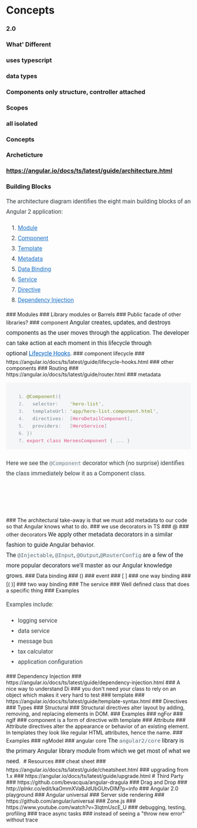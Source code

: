 # Concepts
### 2.0
### What' Different
### uses typescript
### data types
### Components only structure, controller attached
### Scopes
### all isolated
### Concepts
### Archeticture
### https://angular.io/docs/ts/latest/guide/architecture.html
### Building Blocks
<p style="box-sizing: border-box; line-height: 28px; margin-bottom: 16px; font-size: 16px; opacity: 0.87; padding: 0px; color: rgb(26, 35, 38); font-family: Roboto, 'Helvetica Neue Light', 'Helvetica Neue', Helvetica, Arial, 'Lucida Grande', sans-serif;">The architecture diagram identifies the eight main building blocks of an Angular 2 application:</p><ol style="box-sizing: border-box; margin-bottom: 16px; margin-left: 0px; font-size: 16px; opacity: 0.87; line-height: 28px; padding-left: 32px; color: rgb(26, 35, 38); font-family: Roboto, 'Helvetica Neue Light', 'Helvetica Neue', Helvetica, Arial, 'Lucida Grande', sans-serif;"><li style="box-sizing: border-box;"><a href="https://angular.io/docs/ts/latest/guide/architecture.html#module" style="box-sizing: border-box; outline: 0px; color: rgb(2, 98, 194); background: 0px 0px transparent;">Module</a></li><li style="box-sizing: border-box;"><a href="https://angular.io/docs/ts/latest/guide/architecture.html#component" style="box-sizing: border-box; outline: 0px; color: rgb(2, 98, 194); background: 0px 0px transparent;">Component</a></li><li style="box-sizing: border-box;"><a href="https://angular.io/docs/ts/latest/guide/architecture.html#template" style="box-sizing: border-box; outline: 0px; color: rgb(2, 98, 194); background: 0px 0px transparent;">Template</a></li><li style="box-sizing: border-box;"><a href="https://angular.io/docs/ts/latest/guide/architecture.html#metadata" style="box-sizing: border-box; outline: 0px; color: rgb(2, 98, 194); background: 0px 0px transparent;">Metadata</a></li><li style="box-sizing: border-box;"><a href="https://angular.io/docs/ts/latest/guide/architecture.html#data-binding" style="box-sizing: border-box; outline: 0px; color: rgb(2, 98, 194); background: 0px 0px transparent;">Data Binding</a></li><li style="box-sizing: border-box;"><a href="https://angular.io/docs/ts/latest/guide/architecture.html#service" style="box-sizing: border-box; outline: 0px; color: rgb(2, 98, 194); background: 0px 0px transparent;">Service</a></li><li style="box-sizing: border-box;"><a href="https://angular.io/docs/ts/latest/guide/architecture.html#directive" style="box-sizing: border-box; outline: 0px; color: rgb(2, 98, 194); background: 0px 0px transparent;">Directive</a></li><li style="box-sizing: border-box;"><a href="https://angular.io/docs/ts/latest/guide/architecture.html#dependency-injection" style="box-sizing: border-box; outline: 0px; color: rgb(2, 98, 194); background: 0px 0px transparent;">Dependency Injection</a></li></ol>
### Modules
### Library modules or Barrels
### Public facade of other libraries?
### component
<span style="color: rgb(26, 35, 38); font-family: Roboto, 'Helvetica Neue Light', 'Helvetica Neue', Helvetica, Arial, 'Lucida Grande', sans-serif; font-size: 16px; line-height: 28px;">Angular creates, updates, and destroys components as the user moves through the application. The developer can take action at each moment in this lifecycle through optional&nbsp;</span><a href="https://angular.io/docs/ts/latest/guide/lifecycle-hooks.html" style="box-sizing: border-box; outline: 0px; color: rgb(2, 98, 194); font-family: Roboto, 'Helvetica Neue Light', 'Helvetica Neue', Helvetica, Arial, 'Lucida Grande', sans-serif; font-size: 16px; line-height: 28px; background-image: initial; background-attachment: initial; background-size: initial; background-origin: initial; background-clip: initial; background-position: 0px 0px; background-repeat: initial;">Lifecycle Hooks</a><span style="color: rgb(26, 35, 38); font-family: Roboto, 'Helvetica Neue Light', 'Helvetica Neue', Helvetica, Arial, 'Lucida Grande', sans-serif; font-size: 16px; line-height: 28px;">.</span>
### component lifecycle
### https://angular.io/docs/ts/latest/guide/lifecycle-hooks.html
### other components
### Routing
### https://angular.io/docs/ts/latest/guide/router.html
### metadata
<code-example language="ts" format="linenums" style="box-sizing: border-box; color: rgb(26, 35, 38); font-family: Roboto, 'Helvetica Neue Light', 'Helvetica Neue', Helvetica, Arial, 'Lucida Grande', sans-serif; line-height: normal;"><pre class="prettyprint linenums lang-ts prettyprinted" style="box-sizing: border-box; overflow: auto; font-family: Monaco, 'Lucida Console', monospace; color: rgb(92, 112, 122); width: auto; position: relative; line-height: 24px; margin-bottom: 24px; border-top-left-radius: 0px; border-top-right-radius: 0px; padding: 0px; background: rgb(245, 246, 247);"><ol class="linenums" style="box-sizing: border-box; margin-bottom: 0px; margin-left: 0px; opacity: 0.87; line-height: 28px; padding: 16px 32px 16px 56px; overflow: auto; background-image: initial; background-attachment: initial; background-size: initial; background-origin: initial; background-clip: initial; background-position: initial; background-repeat: initial;"><li class="L0" style="box-sizing: border-box; color: rgb(122, 139, 148); margin-bottom: 5px; line-height: normal; list-style-type: decimal; font-size: 12px; background: none;"><code ng-non-bindable="" style="box-sizing: border-box; font-family: Monaco, 'Lucida Console', monospace; font-size: 13px; border-radius: 2px; color: rgb(92, 112, 122); background-image: none; background-attachment: initial; background-size: initial; background-origin: initial; background-clip: initial; background-position: initial; background-repeat: initial;"><span class="lit" style="box-sizing: border-box; color: rgb(100, 127, 17);">@Component</span><span class="pun" style="box-sizing: border-box; color: rgb(122, 139, 148);">({</span></code></li><li class="L1" style="box-sizing: border-box; color: rgb(122, 139, 148); margin-bottom: 5px; line-height: normal; list-style-type: decimal; font-size: 12px; background: none;"><code ng-non-bindable="" style="box-sizing: border-box; font-family: Monaco, 'Lucida Console', monospace; font-size: 13px; border-radius: 2px; color: rgb(92, 112, 122); background-image: none; background-attachment: initial; background-size: initial; background-origin: initial; background-clip: initial; background-position: initial; background-repeat: initial;"><span class="pln" style="box-sizing: border-box;">  selector</span><span class="pun" style="box-sizing: border-box; color: rgb(122, 139, 148);">:</span><span class="pln" style="box-sizing: border-box;">    </span><span class="str" style="box-sizing: border-box; color: rgb(100, 127, 17);">'hero-list'</span><span class="pun" style="box-sizing: border-box; color: rgb(122, 139, 148);">,</span></code></li><li class="L2" style="box-sizing: border-box; color: rgb(122, 139, 148); margin-bottom: 5px; line-height: normal; list-style-type: decimal; font-size: 12px; background: none;"><code ng-non-bindable="" style="box-sizing: border-box; font-family: Monaco, 'Lucida Console', monospace; font-size: 13px; border-radius: 2px; color: rgb(92, 112, 122); background-image: none; background-attachment: initial; background-size: initial; background-origin: initial; background-clip: initial; background-position: initial; background-repeat: initial;"><span class="pln" style="box-sizing: border-box;">  templateUrl</span><span class="pun" style="box-sizing: border-box; color: rgb(122, 139, 148);">:</span><span class="pln" style="box-sizing: border-box;"> </span><span class="str" style="box-sizing: border-box; color: rgb(100, 127, 17);">'app/hero-list.component.html'</span><span class="pun" style="box-sizing: border-box; color: rgb(122, 139, 148);">,</span></code></li><li class="L3" style="box-sizing: border-box; color: rgb(122, 139, 148); margin-bottom: 5px; line-height: normal; list-style-type: decimal; font-size: 12px; background: none;"><code ng-non-bindable="" style="box-sizing: border-box; font-family: Monaco, 'Lucida Console', monospace; font-size: 13px; border-radius: 2px; color: rgb(92, 112, 122); background-image: none; background-attachment: initial; background-size: initial; background-origin: initial; background-clip: initial; background-position: initial; background-repeat: initial;"><span class="pln" style="box-sizing: border-box;">  directives</span><span class="pun" style="box-sizing: border-box; color: rgb(122, 139, 148);">:</span><span class="pln" style="box-sizing: border-box;">  </span><span class="pun" style="box-sizing: border-box; color: rgb(122, 139, 148);">[</span><span class="typ" style="box-sizing: border-box; color: rgb(212, 54, 105);">HeroDetailComponent</span><span class="pun" style="box-sizing: border-box; color: rgb(122, 139, 148);">],</span></code></li><li class="L4" style="box-sizing: border-box; color: rgb(122, 139, 148); margin-bottom: 5px; line-height: normal; list-style-type: decimal; font-size: 12px; background: none;"><code ng-non-bindable="" style="box-sizing: border-box; font-family: Monaco, 'Lucida Console', monospace; font-size: 13px; border-radius: 2px; color: rgb(92, 112, 122); background-image: none; background-attachment: initial; background-size: initial; background-origin: initial; background-clip: initial; background-position: initial; background-repeat: initial;"><span class="pln" style="box-sizing: border-box;">  providers</span><span class="pun" style="box-sizing: border-box; color: rgb(122, 139, 148);">:</span><span class="pln" style="box-sizing: border-box;">   </span><span class="pun" style="box-sizing: border-box; color: rgb(122, 139, 148);">[</span><span class="typ" style="box-sizing: border-box; color: rgb(212, 54, 105);">HeroService</span><span class="pun" style="box-sizing: border-box; color: rgb(122, 139, 148);">]</span></code></li><li class="L5" style="box-sizing: border-box; color: rgb(122, 139, 148); margin-bottom: 5px; line-height: normal; list-style-type: decimal; font-size: 12px; background: none;"><code ng-non-bindable="" style="box-sizing: border-box; font-family: Monaco, 'Lucida Console', monospace; font-size: 13px; border-radius: 2px; color: rgb(92, 112, 122); background-image: none; background-attachment: initial; background-size: initial; background-origin: initial; background-clip: initial; background-position: initial; background-repeat: initial;"><span class="pun" style="box-sizing: border-box; color: rgb(122, 139, 148);">})</span></code></li><li class="L6" style="box-sizing: border-box; color: rgb(122, 139, 148); margin-bottom: 0px; line-height: normal; list-style-type: decimal; font-size: 12px; background: none;"><code ng-non-bindable="" style="box-sizing: border-box; font-family: Monaco, 'Lucida Console', monospace; font-size: 13px; border-radius: 2px; color: rgb(92, 112, 122); background-image: none; background-attachment: initial; background-size: initial; background-origin: initial; background-clip: initial; background-position: initial; background-repeat: initial;"><span class="kwd" style="box-sizing: border-box; color: rgb(212, 54, 105);">export</span><span class="pln" style="box-sizing: border-box;"> </span><span class="kwd" style="box-sizing: border-box; color: rgb(212, 54, 105);">class</span><span class="pln" style="box-sizing: border-box;"> </span><span class="typ" style="box-sizing: border-box; color: rgb(212, 54, 105);">HeroesComponent</span><span class="pln" style="box-sizing: border-box;"> </span><span class="pun" style="box-sizing: border-box; color: rgb(122, 139, 148);">{</span><span class="pln" style="box-sizing: border-box;"> </span><span class="pun" style="box-sizing: border-box; color: rgb(122, 139, 148);">...</span><span class="pln" style="box-sizing: border-box;"> </span><span class="pun" style="box-sizing: border-box; color: rgb(122, 139, 148);">}</span></code></li></ol></pre></code-example><p style="box-sizing: border-box; line-height: 28px; margin-bottom: 16px; font-size: 16px; opacity: 0.87; padding: 0px; color: rgb(26, 35, 38); font-family: Roboto, 'Helvetica Neue Light', 'Helvetica Neue', Helvetica, Arial, 'Lucida Grande', sans-serif;">Here we see the&nbsp;<code style="box-sizing: border-box; font-family: Monaco, 'Lucida Console', monospace; font-size: 14.4px; border-radius: 2px; color: rgb(92, 112, 122); padding-top: 0px; padding-bottom: 0px; background: rgb(245, 246, 247);">@Component</code>&nbsp;decorator which (no surprise) identifies the class immediately below it as a Component class.</p><p style="box-sizing: border-box; line-height: 28px; margin-bottom: 16px; font-size: 16px; opacity: 0.87; padding: 0px; color: rgb(26, 35, 38); font-family: Roboto, 'Helvetica Neue Light', 'Helvetica Neue', Helvetica, Arial, 'Lucida Grande', sans-serif;"><br></p><p style="box-sizing: border-box; line-height: 28px; margin-bottom: 16px; font-size: 16px; opacity: 0.87; padding: 0px; color: rgb(26, 35, 38); font-family: Roboto, 'Helvetica Neue Light', 'Helvetica Neue', Helvetica, Arial, 'Lucida Grande', sans-serif;"><br></p>
### The architectural take-away is that we must add metadata to our code so that Angular knows what to do.
### we use decorators in TS
### @
### other decorators
<span style="color: rgb(26, 35, 38); font-family: Roboto, 'Helvetica Neue Light', 'Helvetica Neue', Helvetica, Arial, 'Lucida Grande', sans-serif; font-size: 16px; line-height: 28px;">We apply other metadata decorators in a similar fashion to guide Angular behavior. The&nbsp;</span><code style="box-sizing: border-box; font-family: Monaco, 'Lucida Console', monospace; font-size: 14.4px; border-radius: 2px; color: rgb(92, 112, 122); padding-top: 0px; padding-bottom: 0px; line-height: 28px; white-space: normal; background: rgb(245, 246, 247);">@Injectable</code><span style="color: rgb(26, 35, 38); font-family: Roboto, 'Helvetica Neue Light', 'Helvetica Neue', Helvetica, Arial, 'Lucida Grande', sans-serif; font-size: 16px; line-height: 28px;">,&nbsp;</span><code style="box-sizing: border-box; font-family: Monaco, 'Lucida Console', monospace; font-size: 14.4px; border-radius: 2px; color: rgb(92, 112, 122); padding-top: 0px; padding-bottom: 0px; line-height: 28px; white-space: normal; background: rgb(245, 246, 247);">@Input</code><span style="color: rgb(26, 35, 38); font-family: Roboto, 'Helvetica Neue Light', 'Helvetica Neue', Helvetica, Arial, 'Lucida Grande', sans-serif; font-size: 16px; line-height: 28px;">,&nbsp;</span><code style="box-sizing: border-box; font-family: Monaco, 'Lucida Console', monospace; font-size: 14.4px; border-radius: 2px; color: rgb(92, 112, 122); padding-top: 0px; padding-bottom: 0px; line-height: 28px; white-space: normal; background: rgb(245, 246, 247);">@Output</code><span style="color: rgb(26, 35, 38); font-family: Roboto, 'Helvetica Neue Light', 'Helvetica Neue', Helvetica, Arial, 'Lucida Grande', sans-serif; font-size: 16px; line-height: 28px;">,</span><code style="box-sizing: border-box; font-family: Monaco, 'Lucida Console', monospace; font-size: 14.4px; border-radius: 2px; color: rgb(92, 112, 122); padding-top: 0px; padding-bottom: 0px; line-height: 28px; white-space: normal; background: rgb(245, 246, 247);">@RouterConfig</code><span style="color: rgb(26, 35, 38); font-family: Roboto, 'Helvetica Neue Light', 'Helvetica Neue', Helvetica, Arial, 'Lucida Grande', sans-serif; font-size: 16px; line-height: 28px;">&nbsp;are a few of the more popular decorators we'll master as our Angular knowledge grows.</span>
### Data binding
### ()
### event
### [ ] 
### one way binding
### [( )]
### two way binding
### The service
### Well defined class that does a specific thing
### Examples
<p style="box-sizing: border-box; line-height: 28px; margin-bottom: 16px; font-size: 16px; opacity: 0.87; padding: 0px; color: rgb(26, 35, 38); font-family: Roboto, 'Helvetica Neue Light', 'Helvetica Neue', Helvetica, Arial, 'Lucida Grande', sans-serif;">Examples include:</p><ul style="box-sizing: border-box; margin-bottom: 16px; margin-left: 0px; font-size: 16px; opacity: 0.87; line-height: 28px; padding-left: 32px; color: rgb(26, 35, 38); font-family: Roboto, 'Helvetica Neue Light', 'Helvetica Neue', Helvetica, Arial, 'Lucida Grande', sans-serif;"><li style="box-sizing: border-box;">logging service</li><li style="box-sizing: border-box;">data service</li><li style="box-sizing: border-box;">message bus</li><li style="box-sizing: border-box;">tax calculator</li><li style="box-sizing: border-box;">application configuration</li></ul>
### Dependency Injection
### https://angular.io/docs/ts/latest/guide/dependency-injection.html
### A nice way to understand Di
### you don't need your class to rely on an object which makes it very hard to test
### template
### https://angular.io/docs/ts/latest/guide/template-syntax.html
### Directives
### Types
### Structural
### Structural directives alter layout by adding, removing, and replacing elements in DOM.
### Examples
### ngFor
### ngIf
### component is a form of directive with template
### Attribute
### Attribute directives alter the appearance or behavior of an existing element. In templates they look like regular HTML attributes, hence the name.
### Examples
### ngModel
### angular core
<span style="color: rgb(26, 35, 38); font-family: Roboto, 'Helvetica Neue Light', 'Helvetica Neue', Helvetica, Arial, 'Lucida Grande', sans-serif; font-size: 16px; line-height: 28px;">The&nbsp;</span><code style="box-sizing: border-box; font-family: Monaco, 'Lucida Console', monospace; font-size: 14.4px; border-radius: 2px; color: rgb(92, 112, 122); padding-top: 0px; padding-bottom: 0px; line-height: 28px; white-space: normal; background: rgb(245, 246, 247);">angular2/core</code><span style="color: rgb(26, 35, 38); font-family: Roboto, 'Helvetica Neue Light', 'Helvetica Neue', Helvetica, Arial, 'Lucida Grande', sans-serif; font-size: 16px; line-height: 28px;">&nbsp;library is the primary Angular library module from which we get most of what we need.&nbsp;</span>
# Resources
### cheat sheet
### https://angular.io/docs/ts/latest/guide/cheatsheet.html
### upgrading from 1.x
### https://angular.io/docs/ts/latest/guide/upgrade.html
# Third Party
### https://github.com/bevacqua/angular-dragula
### Drag and Drop
### http://plnkr.co/edit/kaOmmXVaBJdUbGUtvDlM?p=info
### Angular 2.0 playground
### Angular universal
### Server side rendering
### https://github.com/angular/universal
### Zone.js
### https://www.youtube.com/watch?v=3IqtmUscE_U
### debugging, testing, profiling
### trace async tasks
### instead of seeing a "throw new error" without trace
